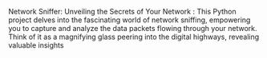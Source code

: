 Network Sniffer: Unveiling the Secrets of Your Network :
This Python project delves into the fascinating world of network sniffing, empowering you to capture and analyze the data packets flowing through your network. Think of it as a magnifying glass peering into the digital highways, revealing valuable insights 
